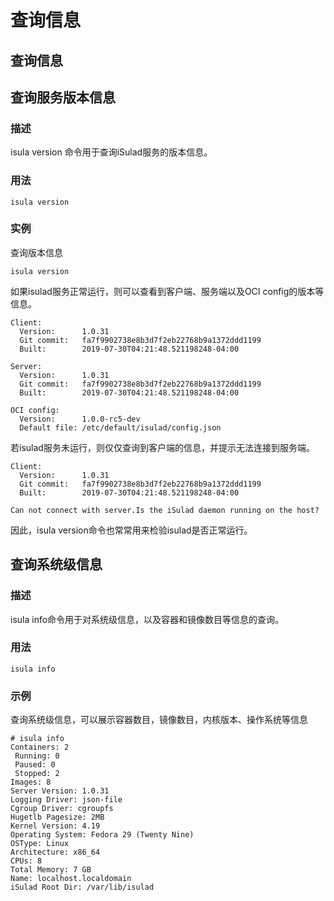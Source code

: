 # 查询信息

## 查询信息

## 查询服务版本信息

### 描述

isula version 命令用于查询iSulad服务的版本信息。

### 用法

```shell
isula version
```

### 实例

查询版本信息

```shell
isula version
```

如果isulad服务正常运行，则可以查看到客户端、服务端以及OCI config的版本等信息。

```shell
Client:
  Version:      1.0.31
  Git commit:   fa7f9902738e8b3d7f2eb22768b9a1372ddd1199
  Built:        2019-07-30T04:21:48.521198248-04:00

Server:
  Version:      1.0.31
  Git commit:   fa7f9902738e8b3d7f2eb22768b9a1372ddd1199
  Built:        2019-07-30T04:21:48.521198248-04:00

OCI config:
  Version:      1.0.0-rc5-dev
  Default file: /etc/default/isulad/config.json
```

若isulad服务未运行，则仅仅查询到客户端的信息，并提示无法连接到服务端。

```shell
Client:
  Version:      1.0.31
  Git commit:   fa7f9902738e8b3d7f2eb22768b9a1372ddd1199
  Built:        2019-07-30T04:21:48.521198248-04:00

Can not connect with server.Is the iSulad daemon running on the host?
```

因此，isula version命令也常常用来检验isulad是否正常运行。

## 查询系统级信息

### 描述

isula info命令用于对系统级信息，以及容器和镜像数目等信息的查询。

### 用法

```shell
isula info
```

### 示例

查询系统级信息，可以展示容器数目，镜像数目，内核版本、操作系统等信息

```shell
# isula info
Containers: 2
 Running: 0
 Paused: 0
 Stopped: 2
Images: 8
Server Version: 1.0.31
Logging Driver: json-file
Cgroup Driver: cgroupfs
Hugetlb Pagesize: 2MB
Kernel Version: 4.19
Operating System: Fedora 29 (Twenty Nine)
OSType: Linux
Architecture: x86_64
CPUs: 8
Total Memory: 7 GB
Name: localhost.localdomain
iSulad Root Dir: /var/lib/isulad
```
